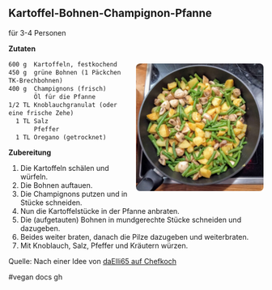 
Kartoffel-Bohnen-Champignon-Pfanne  
----------------------------------

für 3-4 Personen

<img align='right' style="margin:5ex 0 1ex 1em;border-radius:8px" width="50%" 
    src="images/Kartoffel-Bohnen-Champignon-Pfanne.jpg"  />

**Zutaten**

```
600 g  Kartoffeln, festkochend
450 g  grüne Bohnen (1 Päckchen TK-Brechbohnen)
400 g  Champignons (frisch)
       Öl für die Pfanne
1/2 TL Knoblauchgranulat (oder eine frische Zehe)
  1 TL Salz
       Pfeffer
  1 TL Oregano (getrocknet)
```


**Zubereitung** 

1. Die Kartoffeln schälen und würfeln.
2. Die Bohnen auftauen.
3. Die Champignons putzen und in Stücke schneiden.
4. Nun die Kartoffelstücke in der Pfanne anbraten. 
5. Die (aufgetauten) Bohnen in mundgerechte Stücke schneiden und dazugeben.
6. Beides weiter braten,  danach die Pilze dazugeben und weiterbraten. 
7. Mit Knoblauch, Salz, Pfeffer und Kräutern würzen.

Quelle: Nach einer Idee von [daElli65 auf Chefkoch](https://www.chefkoch.de/rezepte/2566081401619369/Kartoffel-Bohnen-Champignon-Pfanne.html)

#vegan docs gh
